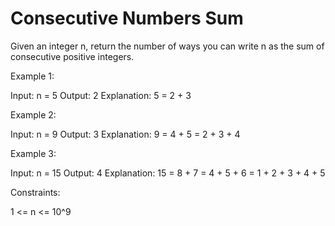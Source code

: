 # Consecutive Numbers Sum

Given an integer n, return the number of ways you can write n as the sum of consecutive positive integers.

Example 1:

Input: n = 5
Output: 2
Explanation: 5 = 2 + 3

Example 2:

Input: n = 9
Output: 3
Explanation: 9 = 4 + 5 = 2 + 3 + 4

Example 3:

Input: n = 15
Output: 4
Explanation: 15 = 8 + 7 = 4 + 5 + 6 = 1 + 2 + 3 + 4 + 5

Constraints:

1 <= n <= 10^9
